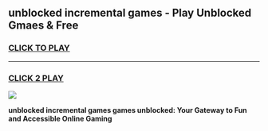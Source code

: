 
## unblocked incremental games - Play Unblocked Gmaes & Free
<h3>
<a href="https://premium.freeplayer.one?title=unblocked_incremental_games&ref=20F">CLICK TO PLAY</a></h3>
<hr>

<h3>
<a href="https://premium.freeplayer.one?title=unblocked_incremental_games&ref=20F">CLICK 2 PLAY</a>
  
</h3>

<a href="https://premium.freeplayer.one?title=unblocked_incremental_games&ref=20F/"><img src="https://clearcache.store/games.png"></a>


**unblocked incremental games games unblocked: Your Gateway to Fun and Accessible Online Gaming**
